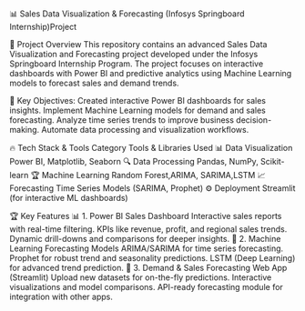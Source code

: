 📊 Sales Data Visualization & Forecasting (Infosys Springboard Internship)Project

📖 Project Overview This repository contains an advanced Sales Data Visualization and Forecasting project developed under the Infosys Springboard Internship Program. The project focuses on interactive dashboards with Power BI and predictive analytics using Machine Learning models to forecast sales and demand trends.

🚀 Key Objectives: Created interactive Power BI dashboards for sales insights. Implement Machine Learning models for demand and sales forecasting. Analyze time series trends to improve business decision-making. Automate data processing and visualization workflows.

🔥 Tech Stack & Tools Category Tools & Libraries Used 📊 Data Visualization Power BI, Matplotlib, Seaborn 🔍 Data Processing Pandas, NumPy, Scikit-learn 🏆 Machine Learning Random Forest,ARIMA, SARIMA,LSTM 📈 Forecasting Time Series Models (SARIMA, Prophet) ⚙️ Deployment Streamlit (for interactive ML dashboards)

🏆 Key Features 📊 1. Power BI Sales Dashboard Interactive sales reports with real-time filtering. KPIs like revenue, profit, and regional sales trends. Dynamic drill-downs and comparisons for deeper insights. 🤖 2. Machine Learning Forecasting Models ARIMA/SARIMA for time series forecasting. Prophet for robust trend and seasonality predictions. LSTM (Deep Learning) for advanced trend prediction. 🚀 3. Demand & Sales Forecasting Web App (Streamlit) Upload new datasets for on-the-fly predictions. Interactive visualizations and model comparisons. API-ready forecasting module for integration with other apps.

